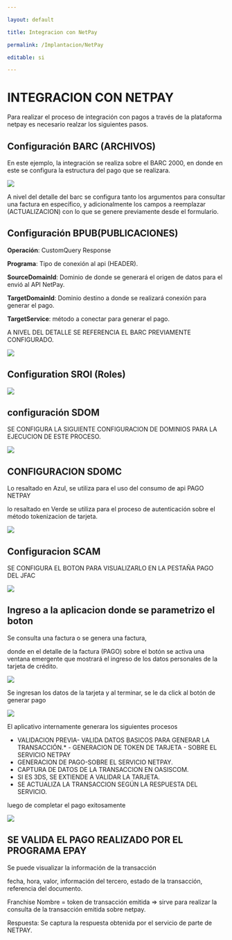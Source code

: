 ```yaml
---

layout: default

title: Integracion con NetPay

permalink: /Implantacion/NetPay

editable: si

---
```


# INTEGRACION CON NETPAY 

Para realizar el proceso de integración con pagos a través de la plataforma netpay 
es necesario realzar los siguientes pasos. 

## Configuración BARC (ARCHIVOS)

En este ejemplo, la integración se realiza sobre el BARC 2000, en donde en este se configura la estructura del pago que se realizara.

![](NetPay1.png)

A nivel del detalle del barc se configura tanto los argumentos para consultar una factura en específico,
y adicionalmente los campos a reemplazar (ACTUALIZACION) con lo que se genere previamente desde el formulario.

## Configuración BPUB(PUBLICACIONES)

**Operación**: CustomQuery Response

**Programa**: Tipo de conexión al api  (HEADER).

**SourceDomainId**: Dominio de donde se generará el origen de datos para el envió al API NetPay.

**TargetDomainId**: Dominio destino a donde se realizará conexión para generar el pago.

**TargetService**: método a conectar para generar el pago.

A NIVEL DEL DETALLE SE REFERENCIA EL BARC PREVIAMENTE CONFIGURADO.

![](NetPay2.png)

## Configuration SROl (Roles)

![](NetPay3.png)

## configuración SDOM 

SE CONFIGURA LA SIGUIENTE CONFIGURACION DE DOMINIOS PARA LA EJECUCION DE ESTE PROCESO.

![](NetPay4.png)

## CONFIGURACION SDOMC

Lo resaltado en Azul, se utiliza para el uso del consumo de api PAGO NETPAY

lo resaltado en Verde se utiliza para el proceso de autenticación sobre el método tokenizacion de tarjeta.

![](NetPay5.png)

## Configuracion SCAM 

SE CONFIGURA EL BOTON PARA VISUALIZARLO EN LA PESTAÑA PAGO DEL JFAC

![](NetPay6.png)


## Ingreso a  la aplicacion donde se parametrizo el boton 

Se consulta una factura o se genera una factura,

donde en el detalle de la factura (PAGO) sobre el botón se activa una ventana emergente que mostrará el ingreso de los datos personales de la tarjeta de crédito.

![](NetPay7.png)

Se ingresan los datos de la tarjeta  y al terminar, se le da click al botón de generar pago 

![](NetPay8.png)

El aplicativo internamente generara los siguientes procesos

- VALIDACION PREVIA- VALIDA DATOS BASICOS PARA GENERAR LA TRANSACCIÓN.* - GENERACION DE TOKEN DE TARJETA - SOBRE EL SERVICIO NETPAY
- GENERACION DE PAGO-SOBRE EL SERVICIO NETPAY.
- CAPTURA DE DATOS DE LA TRANSACCION EN OASISCOM.
- SI ES 3DS, SE EXTIENDE A VALIDAR LA TARJETA.
-  SE ACTUALIZA LA TRANSACCION SEGÚN LA RESPUESTA DEL SERVICIO.

luego de completar el pago exitosamente 

![](NetPay9.png)

## SE VALIDA EL PAGO REALIZADO POR EL PROGRAMA EPAY

Se puede visualizar la información de la transacción

fecha, hora, valor, información del tercero, estado de la transacción, referencia del documento. 

Franchise Nombre = token de transacción emitida => sirve para realizar la consulta de la transacción emitida sobre netpay.

Respuesta: Se captura la respuesta obtenida por el servicio de parte de NETPAY.
